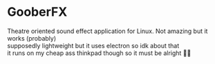 # GooberFX
Theatre oriented sound effect application for Linux. Not amazing but it works (probably) <br>
supposedly lightweight but it uses electron so idk about that <br>
it runs on my cheap ass thinkpad though so it must be alright 🤷‍♂️

